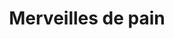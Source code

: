 ---
title: "Merveilles de pain"
url: /saint-julien-en-genevois/merveilles-de-pain/
shop: boulangerie
---
